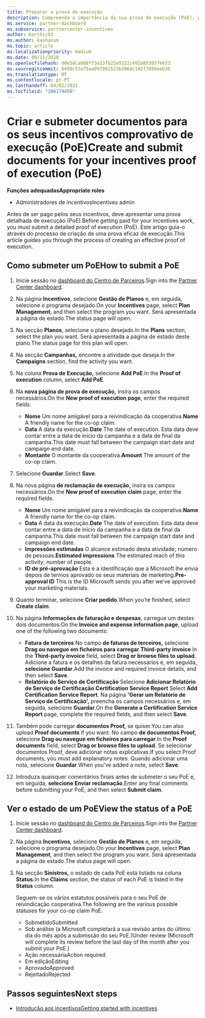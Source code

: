 ```yaml
---
title: Preparar a prova de execução
description: Compreenda a importância da sua prova de execução (PoE), prazos, estado de visualização e diretrizes de submissão.
ms.service: partner-dashboard
ms.subservice: partnercenter-incentives
author: Karthic83
ms.author: kashanum
ms.topic: article
ms.localizationpriority: medium
ms.date: 09/11/2020
ms.openlocfilehash: d0e5dca008f73a13fb25e9322c492a053037e633
ms.sourcegitcommit: 6498c57e75aa097861523b206dc142f789deeb36
ms.translationtype: MT
ms.contentlocale: pt-PT
ms.lasthandoff: 04/02/2021
ms.locfileid: "106179450"
---
```

# <a name="create-and-submit-documents-for-your-incentives-proof-of-execution-poe"></a><span data-ttu-id="0e538-103">Criar e submeter documentos para os seus incentivos comprovativo de execução (PoE)</span><span class="sxs-lookup"><span data-stu-id="0e538-103">Create and submit documents for your incentives proof of execution (PoE)</span></span>

<span data-ttu-id="0e538-104">**Funções adequadas**</span><span class="sxs-lookup"><span data-stu-id="0e538-104">**Appropriate roles**</span></span>

- <span data-ttu-id="0e538-105">Administradores de incentivos</span><span class="sxs-lookup"><span data-stu-id="0e538-105">Incentives admin</span></span>

<span data-ttu-id="0e538-106">Antes de ser pago pelos seus incentivos, deve apresentar uma prova detalhada de execução (PoE).</span><span class="sxs-lookup"><span data-stu-id="0e538-106">Before getting paid for your incentives work, you must submit a detailed proof of execution (PoE).</span></span> <span data-ttu-id="0e538-107">Este artigo guia-o através do processo de criação de uma prova eficaz de execução.</span><span class="sxs-lookup"><span data-stu-id="0e538-107">This article guides you through the process of creating an effective proof of execution.</span></span>

## <a name="how-to-submit-a-poe"></a><span data-ttu-id="0e538-108">Como submeter um PoE</span><span class="sxs-lookup"><span data-stu-id="0e538-108">How to submit a PoE</span></span>

1. <span data-ttu-id="0e538-109">Inicie sessão no [dashboard do Centro de Parceiros](https://partner.microsoft.com/dashboard/).</span><span class="sxs-lookup"><span data-stu-id="0e538-109">Sign into the [Partner Center dashboard](https://partner.microsoft.com/dashboard/).</span></span>

2. <span data-ttu-id="0e538-110">Na página **Incentivos**, selecione **Gestão de Planos** e, em seguida, selecione o programa desejado.</span><span class="sxs-lookup"><span data-stu-id="0e538-110">On your **Incentives** page, select **Plan Management**, and then select the program you want.</span></span> <span data-ttu-id="0e538-111">Será apresentada a página de estado.</span><span class="sxs-lookup"><span data-stu-id="0e538-111">The status page will open.</span></span>

3. <span data-ttu-id="0e538-112">Na secção **Planos**, selecione o plano desejado.</span><span class="sxs-lookup"><span data-stu-id="0e538-112">In the **Plans** section, select the plan you want.</span></span> <span data-ttu-id="0e538-113">Será apresentada a página de estado deste plano.</span><span class="sxs-lookup"><span data-stu-id="0e538-113">The status page for this plan will open.</span></span>

4. <span data-ttu-id="0e538-114">Na secção **Campanhas,** encontre a atividade que deseja.</span><span class="sxs-lookup"><span data-stu-id="0e538-114">In the **Campaigns** section, find the activity you want.</span></span>

5. <span data-ttu-id="0e538-115">Na coluna **Prova de Execução,** selecione **Add PoE**.</span><span class="sxs-lookup"><span data-stu-id="0e538-115">In the **Proof of execution** column, select **Add PoE**.</span></span>

6. <span data-ttu-id="0e538-116">Na **nova página de prova de execução,** insira os campos necessários.</span><span class="sxs-lookup"><span data-stu-id="0e538-116">On the **New proof of execution page**, enter the required fields.</span></span>

   - <span data-ttu-id="0e538-117">**Nome**  Um nome amigável para a reivindicação da cooperativa.</span><span class="sxs-lookup"><span data-stu-id="0e538-117">**Name**  A friendly name for the co-op claim.</span></span>
   - <span data-ttu-id="0e538-118">**Data**  A data da execução.</span><span class="sxs-lookup"><span data-stu-id="0e538-118">**Date**  The date of execution.</span></span> <span data-ttu-id="0e538-119">Esta data deve contar entre a data de início da campanha e a data de final da campanha.</span><span class="sxs-lookup"><span data-stu-id="0e538-119">This date must fall between the campaign start date and campaign end date.</span></span>
   - <span data-ttu-id="0e538-120">**Montante**  O montante da cooperativa.</span><span class="sxs-lookup"><span data-stu-id="0e538-120">**Amount**  The amount of the co-op claim.</span></span>

7. <span data-ttu-id="0e538-121">Selecione **Guardar**.</span><span class="sxs-lookup"><span data-stu-id="0e538-121">Select **Save**.</span></span>

8. <span data-ttu-id="0e538-122">Na nova página **de reclamação de execução,** insira os campos necessários.</span><span class="sxs-lookup"><span data-stu-id="0e538-122">On the **New proof of execution claim** page, enter the required fields.</span></span>

   - <span data-ttu-id="0e538-123">**Nome**  Um nome amigável para a reivindicação da cooperativa.</span><span class="sxs-lookup"><span data-stu-id="0e538-123">**Name**  A friendly name for the co-op claim.</span></span>
   - <span data-ttu-id="0e538-124">**Data**  A data da execução.</span><span class="sxs-lookup"><span data-stu-id="0e538-124">**Date**  The date of execution.</span></span> <span data-ttu-id="0e538-125">Esta data deve contar entre a data de início da campanha e a data de final da campanha.</span><span class="sxs-lookup"><span data-stu-id="0e538-125">This date must fall between the campaign start date and campaign end date.</span></span>
   - <span data-ttu-id="0e538-126">**Impressões estimadas**   O alcance estimado desta atividade; número de pessoas.</span><span class="sxs-lookup"><span data-stu-id="0e538-126">**Estimated impressions**   The estimated reach of this activity; number of people.</span></span>
   - <span data-ttu-id="0e538-127">**ID de pré-aprovação**   Esta é a identificação que a Microsoft lhe envia depois de termos aprovado os seus materiais de marketing.</span><span class="sxs-lookup"><span data-stu-id="0e538-127">**Pre-approval ID**   This is the ID Microsoft sends you after we’ve approved your marketing materials.</span></span>

9. <span data-ttu-id="0e538-128">Quanto terminar, selecione **Criar pedido**.</span><span class="sxs-lookup"><span data-stu-id="0e538-128">When you’re finished, select **Create claim**.</span></span>

10. <span data-ttu-id="0e538-129">Na página **Informações de faturação e despesas**, carregue um destes dois documentos:</span><span class="sxs-lookup"><span data-stu-id="0e538-129">On the **Invoice and expense information page**, upload one of the following two documents:</span></span>
    - <span data-ttu-id="0e538-130">**Fatura de terceiros**  No campo **de faturas de terceiros,** selecione **Drag ou navegue em ficheiros para carregar**.</span><span class="sxs-lookup"><span data-stu-id="0e538-130">**Third-party invoice**  In the **Third-party invoice** field, select **Drag or browse files to upload**.</span></span> <span data-ttu-id="0e538-131">Adicione a fatura e os detalhes da fatura necessários e, em seguida, **selecione Guardar**.</span><span class="sxs-lookup"><span data-stu-id="0e538-131">Add the invoice and required invoice details, and then select **Save**.</span></span>
    - <span data-ttu-id="0e538-132">**Relatório do Serviço de Certificação**  Selecione **Adicionar Relatório de Serviço de Certificação**.</span><span class="sxs-lookup"><span data-stu-id="0e538-132">**Certification Service Report**  Select **Add Certification Service Report**.</span></span> <span data-ttu-id="0e538-133">Na página **'Gerar um Relatório de Serviço de Certificação',** preencha os campos necessários e, em seguida, selecione **Guardar**.</span><span class="sxs-lookup"><span data-stu-id="0e538-133">On the **Generate a Certification Service Report** page, complete the required fields, and then select **Save**.</span></span>

11. <span data-ttu-id="0e538-134">Também pode carregar **documentos Proof,** se quiser.</span><span class="sxs-lookup"><span data-stu-id="0e538-134">You can also upload **Proof documents** if you want.</span></span> <span data-ttu-id="0e538-135">No campo **de documentos Proof,** selecione **Drag ou navegue em ficheiros para carregar**.</span><span class="sxs-lookup"><span data-stu-id="0e538-135">In the **Proof documents** field, select **Drag or browse files to upload**.</span></span> <span data-ttu-id="0e538-136">Se selecionar documentos Proof, deve adicionar notas explicativas.</span><span class="sxs-lookup"><span data-stu-id="0e538-136">If you select Proof documents, you must add explanatory notes.</span></span> <span data-ttu-id="0e538-137">Quando adicionar uma nota, selecione **Guardar**.</span><span class="sxs-lookup"><span data-stu-id="0e538-137">When you’ve added a note, select **Save**.</span></span>

12. <span data-ttu-id="0e538-138">Introduza quaisquer comentários finais antes de submeter o seu PoE e, em seguida, **selecione Enviar reclamação**.</span><span class="sxs-lookup"><span data-stu-id="0e538-138">Enter any final comments before submitting your PoE, and then select **Submit claim**.</span></span>

## <a name="view-the-status-of-a-poe"></a><span data-ttu-id="0e538-139">Ver o estado de um PoE</span><span class="sxs-lookup"><span data-stu-id="0e538-139">View the status of a PoE</span></span>

1. <span data-ttu-id="0e538-140">Inicie sessão no [dashboard do Centro de Parceiros](https://partner.microsoft.com/dashboard/).</span><span class="sxs-lookup"><span data-stu-id="0e538-140">Sign into the [Partner Center dashboard](https://partner.microsoft.com/dashboard/).</span></span>

2. <span data-ttu-id="0e538-141">Na página **Incentivos**, selecione **Gestão de Planos** e, em seguida, selecione o programa desejado.</span><span class="sxs-lookup"><span data-stu-id="0e538-141">On your **Incentives** page, select **Plan Management**, and then select the program you want.</span></span> <span data-ttu-id="0e538-142">Será apresentada a página de estado.</span><span class="sxs-lookup"><span data-stu-id="0e538-142">The status page will open.</span></span>

3. <span data-ttu-id="0e538-143">Na secção **Sinistros,** o estado de cada PoE está listado na coluna **Status.**</span><span class="sxs-lookup"><span data-stu-id="0e538-143">In the **Claims** section, the status of each PoE is listed in the **Status** column.</span></span>

   <span data-ttu-id="0e538-144">Seguem-se os vários estatutos possíveis para o seu PoE de reivindicação cooperativa.</span><span class="sxs-lookup"><span data-stu-id="0e538-144">The following are the various possible statuses for your co-op claim PoE.</span></span>

   - <span data-ttu-id="0e538-145">Submetido</span><span class="sxs-lookup"><span data-stu-id="0e538-145">Submitted</span></span>
   - <span data-ttu-id="0e538-146">Sob análise (a Microsoft completará a sua revisão antes do último dia do mês após a submissão do seu PoE.)</span><span class="sxs-lookup"><span data-stu-id="0e538-146">Under review (Microsoft will complete its review before the last day of the month after you submit your PoE.)</span></span>
   - <span data-ttu-id="0e538-147">Ação necessária</span><span class="sxs-lookup"><span data-stu-id="0e538-147">Action required</span></span>
   - <span data-ttu-id="0e538-148">Em edição</span><span class="sxs-lookup"><span data-stu-id="0e538-148">Editing</span></span>
   - <span data-ttu-id="0e538-149">Aprovado</span><span class="sxs-lookup"><span data-stu-id="0e538-149">Approved</span></span>
   - <span data-ttu-id="0e538-150">Rejeitado</span><span class="sxs-lookup"><span data-stu-id="0e538-150">Rejected</span></span>

## <a name="next-steps"></a><span data-ttu-id="0e538-151">Passos seguintes</span><span class="sxs-lookup"><span data-stu-id="0e538-151">Next steps</span></span>

- [<span data-ttu-id="0e538-152">Introdução aos incentivos</span><span class="sxs-lookup"><span data-stu-id="0e538-152">Getting started with incentives</span></span>](incentives-get-started-intro.md)